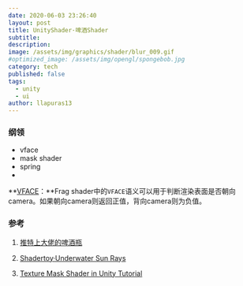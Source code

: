 ```yaml
---
date: 2020-06-03 23:26:40
layout: post
title: UnityShader·啤酒Shader
subtitle: 
description: 
image: /assets/img/graphics/shader/blur_009.gif
#optimized_image: /assets/img/opengl/spongebob.jpg
category: tech
published: false
tags:
  - unity
  - ui
author: llapuras13
---
```


### 纲领

- vface
- mask shader
- spring
- 

**[VFACE](https://docs.unity3d.com/Manual/SL-ShaderSemantics.html)：**Frag shader中的``VFACE``语义可以用于判断渲染表面是否朝向camera。如果朝向camera则返回正值，背向camera则为负值。



### 参考

1. [推特上大佬的啤酒瓶](https://twitter.com/Gaxil/status/1268165270541078529)

2. [Shadertoy·Underwater Sun Rays ](https://www.shadertoy.com/view/tdlXDM)

3. [Texture Mask Shader in Unity Tutorial](https://lindenreid.wordpress.com/2018/02/25/texture-mask-shader-unity-tutorial/)
